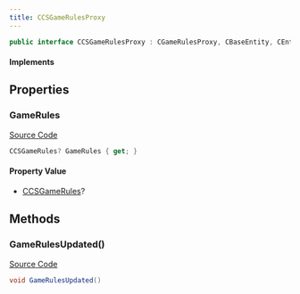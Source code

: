 ```yaml
---
title: CCSGameRulesProxy
---
```


```csharp
public interface CCSGameRulesProxy : CGameRulesProxy, CBaseEntity, CEntityInstance, ISchemaClass<CEntityInstance>, ISchemaClass<CBaseEntity>, ISchemaClass<CGameRulesProxy>, ISchemaClass<CCSGameRulesProxy>, ISchemaField, ISchemaClass, INativeHandle
```

#### Implements

## Properties

### GameRules

[Source Code](https://github.com/swiftly-solution/swiftlys2/blob/beta/managed/src/SwiftlyS2.Generated/Schemas/Interfaces/CCSGameRulesProxy.cs#L16)

```csharp
CCSGameRules? GameRules { get; }
```

#### Property Value

- [CCSGameRules](/docs/api/shared/schemadefinitions/ccsgamerules)?

## Methods

### GameRulesUpdated()

[Source Code](https://github.com/swiftly-solution/swiftlys2/blob/beta/managed/src/SwiftlyS2.Generated/Schemas/Interfaces/CCSGameRulesProxy.cs#L18)

```csharp
void GameRulesUpdated()
```


